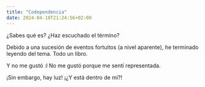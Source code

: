 ```yaml
---
title: "Codependencia"
date: 2024-04-18T21:24:56+02:00
---
```


¿Sabes qué es? ¿Haz escuchado el término?

Debido a una sucesión de eventos fortuitos (a nivel aparente), he terminado leyendo del tema. Todo un libro.

Y no me gustó :l No me gustó porque me sentí representada. 

¡Sin embargo, hay luz! ¡¿Y está dentro de mi?!
